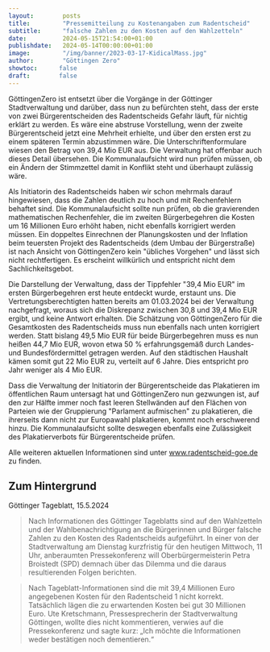 ```yaml
---
layout:        posts
title:         "Pressemitteilung zu Kostenangaben zum Radentscheid"
subtitle:      "falsche Zahlen zu den Kosten auf den Wahlzetteln"
date:          2024-05-15T21:54:00+01:00
publishdate:   2024-05-14T00:00:00+01:00
image:         "/img/banner/2023-03-17-KidicalMass.jpg"
author:        "Göttingen Zero"
showtoc:      false
draft:        false
---
```


GöttingenZero ist entsetzt über die Vorgänge in der Göttinger Stadtverwaltung und
darüber, dass nun zu befürchten steht, dass der erste von zwei Bürgerentscheiden des
Radentscheids Gefahr läuft, für nichtig erklärt zu werden.
Es wäre eine abstruse Vorstellung, wenn der zweite Bürgerentscheid jetzt eine Mehrheit
erhielte, und über den ersten erst zu einem späteren Termin abzustimmen wäre.
Die Unterschriftenformulare wiesen den Betrag von 39,4 Mio EUR aus. Die Verwaltung
hat offenbar auch dieses Detail übersehen. Die Kommunalaufsicht wird nun prüfen
müssen, ob ein Ändern der Stimmzettel damit in Konflikt steht und überhaupt zulässig
wäre.

Als Initiatorin des Radentscheids haben wir schon mehrmals darauf hingewiesen, dass
die Zahlen deutlich zu hoch und mit Rechenfehlern behaftet sind. Die Kommunalaufsicht
sollte nun prüfen, ob die gravierenden mathematischen Rechenfehler, die im zweiten
Bürgerbegehren die Kosten um 16 Millionen Euro erhöht haben, nicht ebenfalls korrigiert
werden müssen. Ein doppeltes Einrechnen der Planungskosten und der Inflation beim
teuersten Projekt des Radentscheids (dem Umbau der Bürgerstraße) ist nach Ansicht von
GöttingenZero kein "übliches Vorgehen" und lässt sich nicht rechtfertigen. Es erscheint
willkürlich und entspricht nicht dem Sachlichkeitsgebot.

Die Darstellung der Verwaltung, dass der Tippfehler "39,4 Mio EUR" im ersten
Bürgerbegehren erst heute entdeckt wurde, erstaunt uns. Die Vertretungsberechtigten
hatten bereits am 01.03.2024 bei der Verwaltung nachgefragt, woraus sich die
Diskrepanz zwischen 30,8 und 39,4 Mio EUR ergibt, und keine Antwort erhalten.
Die Schätzung von GöttingenZero für die Gesamtkosten des Radentscheids muss nun
ebenfalls nach unten korrigiert werden. Statt bislang 49,5 Mio EUR für beide
Bürgerbegehren muss es nun heißen 44,7 Mio EUR, wovon etwa 50 % erfahrungsgemäß
durch Landes- und Bundesfördermittel getragen werden. Auf den städtischen Haushalt
kämen somit gut 22 Mio EUR zu, verteilt auf 6 Jahre. Dies entspricht pro Jahr weniger als
4 Mio EUR.

Dass die Verwaltung der Initiatorin der Bürgerentscheide das Plakatieren im öffentlichen
Raum untersagt hat und GöttingenZero nun gezwungen ist, auf den zur Hälfte immer
noch fast leeren Stellwänden auf den Flächen von Parteien wie der Gruppierung
"Parlament aufmischen" zu plakatieren, die ihrerseits dann nicht zur Europawahl
plakatieren, kommt noch erschwerend hinzu. Die Kommunalaufsicht sollte deswegen
ebenfalls eine Zulässigkeit des Plakatierverbots für Bürgerentscheide prüfen.


Alle weiteren aktuellen Informationen sind unter www.radentscheid-goe.de zu finden.

## Zum Hintergrund
Göttinger Tageblatt, 15.5.2024
> Nach Informationen des Göttinger Tageblatts sind auf den Wahlzetteln und der Wahlbenachrichtigung an die Bürgerinnen und Bürger falsche Zahlen zu den Kosten des Radentscheids aufgeführt. In einer von der Stadtverwaltung am Dienstag kurzfristig für den heutigen Mittwoch, 11 Uhr, anberaumten Pressekonferenz will Oberbürgermeisterin Petra Broistedt (SPD) demnach über das Dilemma und die daraus resultierenden Folgen berichten.

> Nach Tageblatt-Informationen sind die mit 39,4 Millionen Euro angegebenen Kosten für den Radentscheid 1 nicht korrekt. Tatsächlich lägen die zu erwartenden Kosten bei gut 30 Millionen Euro. Ute Kretschmann, Pressesprecherin der Stadtverwaltung Göttingen, wollte dies nicht kommentieren, verwies auf die Pressekonferenz und sagte kurz: „Ich möchte die Informationen weder bestätigen noch dementieren.“ 


